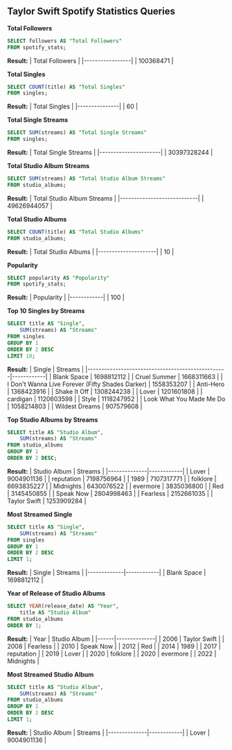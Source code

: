 ## Taylor Swift Spotify Statistics Queries

**Total Followers**
````sql
SELECT followers AS "Total Followers"
FROM spotify_stats;
````
**Result:**
| Total Followers |
|-----------------|
| 100368471       |

**Total Singles**
````sql
SELECT COUNT(title) AS "Total Singles"
FROM singles;
````
**Result:**
| Total Singles |
|---------------|
| 60            |

**Total Single Streams**
````sql
SELECT SUM(streams) AS "Total Single Streams"
FROM singles;
````
**Result:**
| Total Single Streams |
|----------------------|
| 30397328244          |

**Total Studio Album Streams**
````sql
SELECT SUM(streams) AS "Total Studio Album Streams"
FROM studio_albums;
````
**Result:**
| Total Studio Album Streams |
|----------------------------|
| 49626944057                |

**Total Studio Albums**
````sql
SELECT COUNT(title) AS "Total Studio Albums"
FROM studio_albums;
````
**Result:**
| Total Studio Albums |
|---------------------|
| 10                  |

**Popularity**
````sql
SELECT popularity AS "Popularity"
FROM spotify_stats;
````
**Result:**
| Popularity |
|------------|
| 100        |

**Top 10 Singles by Streams**
````sql
SELECT title AS "Single",
    SUM(streams) AS "Streams"
FROM singles
GROUP BY 1
ORDER BY 2 DESC
LIMIT 10;
````
**Result:**
| Single                                           | Streams    |
|--------------------------------------------------|------------|
| Blank Space                                      | 1698812112 |
| Cruel Summer                                     | 1668311663 |
| I Don't Wanna Live Forever (Fifty Shades Darker) | 1558353207 |
| Anti-Hero                                        | 1368423916 |
| Shake It Off                                     | 1308244238 |
| Lover                                            | 1201601808 |
| cardigan                                         | 1120603598 |
| Style                                            | 1118247952 |
| Look What You Made Me Do                         | 1058214803 |
| Wildest Dreams                                   | 907579608  |

**Top Studio Albums by Streams**
````sql
SELECT title AS "Studio Album",
    SUM(streams) AS "Streams"
FROM studio_albums
GROUP BY 1
ORDER BY 2 DESC;
````
**Result:**
| Studio Album | Streams    |
|--------------|------------|
| Lover        | 9004901136 |
| reputation   | 7198756964 |
| 1989         | 7107317771 |
| folklore     | 6693835227 |
| Midnights    | 6430076522 |
| evermore     | 3835036800 |
| Red          | 3145450855 |
| Speak Now    | 2804998463 |
| Fearless     | 2152661035 |
| Taylor Swift | 1253909284 |

**Most Streamed Single**
````sql
SELECT title AS "Single",
    SUM(streams) AS "Streams"
FROM singles
GROUP BY 1
ORDER BY 2 DESC
LIMIT 1;
````
**Result:**
| Single      | Streams    |
|-------------|------------|
| Blank Space | 1698812112 |

**Year of Release of Studio Albums**
````sql
SELECT YEAR(release_date) AS "Year",
    title AS "Studio Album"
FROM studio_albums
ORDER BY 1;
````
**Result:**
| Year | Studio Album |
|------|--------------|
| 2006 | Taylor Swift |
| 2008 | Fearless     |
| 2010 | Speak Now    |
| 2012 | Red          |
| 2014 | 1989         |
| 2017 | reputation   |
| 2019 | Lover        |
| 2020 | folklore     |
| 2020 | evermore     |
| 2022 | Midnights    |

**Most Streamed Studio Album**
````sql
SELECT title AS "Studio Album",
    SUM(streams) AS "Streams"
FROM studio_albums
GROUP BY 1
ORDER BY 2 DESC
LIMIT 1;
````
**Result:**
| Studio Album | Streams    |
|--------------|------------|
| Lover        | 9004901136 |
